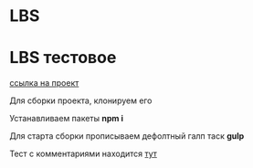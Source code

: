 # LBS

<h1>LBS тестовое</h1>
<p><a href="http://g96506jw.beget.tech/" target="_blank"> ссылка на проект</a></p>
<p>Для сборки проекта, клонируем его</p>
<p>Устанавливаем пакеты <strong>npm i</strong></p>
<p>Для старта сборки прописываем дефолтный галп таск <strong>gulp</strong></p>
<p>Тест с комментариями находится <a href="https://github.com/Zankurgj/LBS/blob/master/app/js/app.js" target="_blank"> тут </a> </p>
